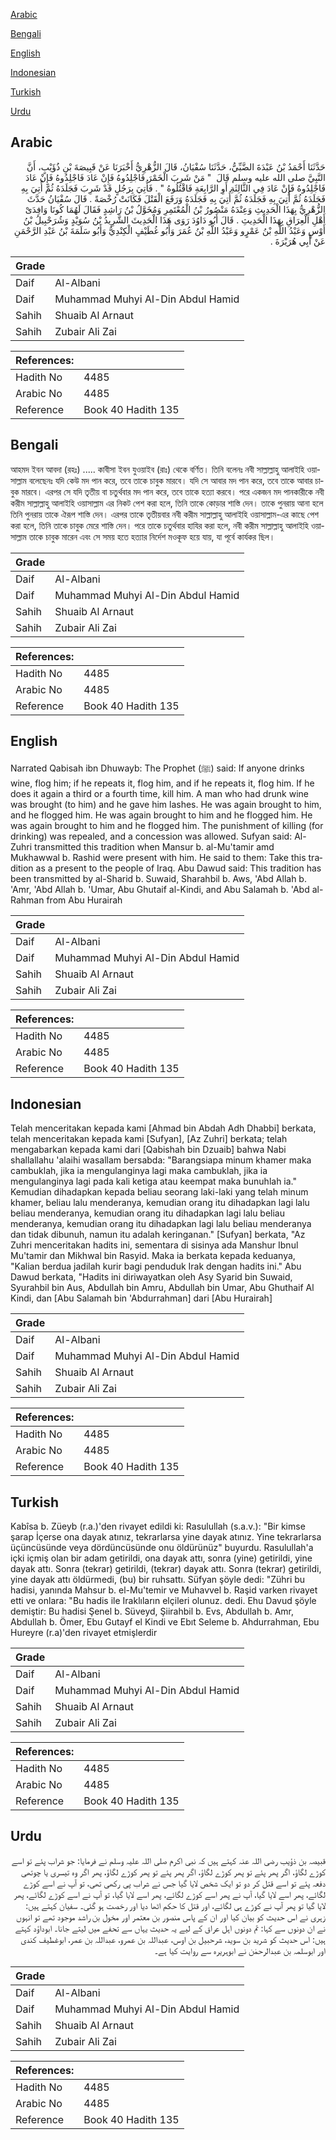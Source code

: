 [Arabic](#arabic)

[Bengali](#bengali)

[English](#english)

[Indonesian](#indonesian)

[Turkish](#turkish)

[Urdu](#urdu)

## Arabic


<div dir="rtl" lang="ar" style={{fontSize:'larger',backgroundColor:'#f8f9fa',padding:20}}>
حَدَّثَنَا أَحْمَدُ بْنُ عَبْدَةَ الضَّبِّيُّ، حَدَّثَنَا سُفْيَانُ، قَالَ الزُّهْرِيُّ أَخْبَرَنَا عَنْ قَبِيصَةَ بْنِ ذُؤَيْبٍ، أَنَّ النَّبِيَّ صلى الله عليه وسلم قَالَ ‏ "‏ مَنْ شَرِبَ الْخَمْرَ فَاجْلِدُوهُ فَإِنْ عَادَ فَاجْلِدُوهُ فَإِنْ عَادَ فَاجْلِدُوهُ فَإِنْ عَادَ فِي الثَّالِثَةِ أَوِ الرَّابِعَةِ فَاقْتُلُوهُ ‏"‏ ‏.‏ فَأُتِيَ بِرَجُلٍ قَدْ شَرِبَ فَجَلَدَهُ ثُمَّ أُتِيَ بِهِ فَجَلَدَهُ ثُمَّ أُتِيَ بِهِ فَجَلَدَهُ ثُمَّ أُتِيَ بِهِ فَجَلَدَهُ وَرَفَعَ الْقَتْلَ فَكَانَتْ رُخْصَةً ‏.‏ قَالَ سُفْيَانُ حَدَّثَ الزُّهْرِيُّ بِهَذَا الْحَدِيثِ وَعِنْدَهُ مَنْصُورُ بْنُ الْمُعْتَمِرِ وَمُخَوَّلُ بْنُ رَاشِدٍ فَقَالَ لَهُمَا كُونَا وَافِدَىْ أَهْلِ الْعِرَاقِ بِهَذَا الْحَدِيثِ ‏.‏ قَالَ أَبُو دَاوُدَ رَوَى هَذَا الْحَدِيثَ الشَّرِيدُ بْنُ سُوَيْدٍ وَشُرَحْبِيلُ بْنُ أَوْسٍ وَعَبْدُ اللَّهِ بْنُ عَمْرٍو وَعَبْدُ اللَّهِ بْنُ عُمَرَ وَأَبُو غُطَيْفٍ الْكِنْدِيُّ وَأَبُو سَلَمَةَ بْنُ عَبْدِ الرَّحْمَنِ عَنْ أَبِي هُرَيْرَةَ ‏.‏
</div>
<div style={{backgroundColor:'#f8f9fa',padding:20, marginBottom: 10}}><table> <thead> <tr> <th>Grade</th> <th></th> </tr> </thead> <tbody> <tr><td>Daif</td><td>Al-Albani</td></tr><tr><td>Daif</td><td>Muhammad Muhyi Al-Din Abdul Hamid</td></tr><tr><td>Sahih</td><td>Shuaib Al Arnaut</td></tr><tr><td>Sahih</td><td>Zubair Ali Zai</td></tr></tbody></table><table> <thead> <tr> <th>References:</th> <th></th> </tr> </thead> <tbody><tr><td>Hadith No</td><td>4485</td></tr><tr><td>Arabic No</td><td>4485</td></tr><tr><td>Reference</td><td>Book 40 Hadith 135</td></tr></tbody></table></div>

## Bengali


<div dir="ltr" lang="bn" style={{fontSize:'larger',backgroundColor:'#f8f9fa',padding:20}}>
আহমদ ইবন আবদা (রহঃ) ..... কাবীসা ইবন যুওয়াইব (রাঃ) থেকে বর্ণিত। তিনি বলেনঃ নবী সাল্লাল্লাহু আলাইহি ওয়াসাল্লাম বলেছেনঃ যদি কেউ মদ পান করে, তবে তাকে চাবুক মারবে। যদি সে আবার মদ পান করে, তবে তাকে আবার চাবুক মারবে। এরপর সে যদি তৃতীয় বা চতুর্থবার মদ পান করে, তবে তাকে হত্যা করবে। পরে একজন মদ পানকারীকে নবী করীম সাল্লাল্লাহু আলাইহি ওয়াসাল্লাম এর নিকট পেশ করা হলে, তিনি তাকে কোড়ার শাস্তি দেন। তাকে পুনরায় আনা হলে তিনি পুনরায় তাকে ঐরূপ শাস্তি দেন। এরপর তাকে তৃতীয়বার নবী করীম সাল্লাল্লাহু আলাইহি ওয়াসাল্লাম-এর কাছে পেশ করা হলে, তিনি তাকে চাবুক মেরে শাস্তি দেন। পরে তাকে চতুর্থবার হাযির করা হলে, নবী করীম সাল্লাল্লাহু আলাইহি ওয়াসাল্লাম তাকে চাবুক মারেন এবং সে সময় হতে হত্যার নির্দেশ মওকূফ হয়ে যায়, যা পূর্বে কার্যকর ছিল।
</div>
<div style={{backgroundColor:'#f8f9fa',padding:20, marginBottom: 10}}><table> <thead> <tr> <th>Grade</th> <th></th> </tr> </thead> <tbody> <tr><td>Daif</td><td>Al-Albani</td></tr><tr><td>Daif</td><td>Muhammad Muhyi Al-Din Abdul Hamid</td></tr><tr><td>Sahih</td><td>Shuaib Al Arnaut</td></tr><tr><td>Sahih</td><td>Zubair Ali Zai</td></tr></tbody></table><table> <thead> <tr> <th>References:</th> <th></th> </tr> </thead> <tbody><tr><td>Hadith No</td><td>4485</td></tr><tr><td>Arabic No</td><td>4485</td></tr><tr><td>Reference</td><td>Book 40 Hadith 135</td></tr></tbody></table></div>

## English


<div dir="ltr" lang="en" style={{fontSize:'larger',backgroundColor:'#f8f9fa',padding:20}}>
Narrated Qabisah ibn Dhuwayb: The Prophet (ﷺ) said: If anyone drinks wine, flog him; if he repeats it, flog him, and if he repeats it, flog him. If he does it again a third or a fourth time, kill him. A man who had drunk wine was brought (to him) and he gave him lashes. He was again brought to him, and he flogged him. He was again brought to him and he flogged him. He was again brought to him and he flogged him. The punishment of killing (for drinking) was repealed, and a concession was allowed. Sufyan said: Al-Zuhri transmitted this tradition when Mansur b. al-Mu'tamir amd Mukhawwal b. Rashid were present with him. He said to them: Take this tradition as a present to the people of Iraq. Abu Dawud said: This tradition has been transmitted by al-Sharid b. Suwaid, Sharahbil b. Aws, 'Abd Allah b. 'Amr, 'Abd Allah b. 'Umar, Abu Ghutaif al-Kindi, and Abu Salamah b. 'Abd al-Rahman from Abu Hurairah
</div>
<div style={{backgroundColor:'#f8f9fa',padding:20, marginBottom: 10}}><table> <thead> <tr> <th>Grade</th> <th></th> </tr> </thead> <tbody> <tr><td>Daif</td><td>Al-Albani</td></tr><tr><td>Daif</td><td>Muhammad Muhyi Al-Din Abdul Hamid</td></tr><tr><td>Sahih</td><td>Shuaib Al Arnaut</td></tr><tr><td>Sahih</td><td>Zubair Ali Zai</td></tr></tbody></table><table> <thead> <tr> <th>References:</th> <th></th> </tr> </thead> <tbody><tr><td>Hadith No</td><td>4485</td></tr><tr><td>Arabic No</td><td>4485</td></tr><tr><td>Reference</td><td>Book 40 Hadith 135</td></tr></tbody></table></div>

## Indonesian


<div dir="ltr" lang="id" style={{fontSize:'larger',backgroundColor:'#f8f9fa',padding:20}}>
Telah menceritakan kepada kami [Ahmad bin Abdah Adh Dhabbi] berkata, telah menceritakan kepada kami [Sufyan], [Az Zuhri] berkata; telah mengabarkan kepada kami dari [Qabishah bin Dzuaib] bahwa Nabi shallallahu 'alaihi wasallam bersabda: "Barangsiapa minum khamer maka cambuklah, jika ia mengulanginya lagi maka cambuklah, jika ia mengulanginya lagi pada kali ketiga atau keempat maka bunuhlah ia." Kemudian dihadapkan kepada beliau seorang laki-laki yang telah minum khamer, beliau lalu menderanya, kemudian orang itu dihadapkan lagi lalu beliau menderanya, kemudian orang itu dihadapkan lagi lalu beliau menderanya, kemudian orang itu dihadapkan lagi lalu beliau menderanya dan tidak dibunuh, namun itu adalah keringanan." [Sufyan] berkata, "Az Zuhri menceritakan hadits ini, sementara di sisinya ada Manshur Ibnul Mu'tamir dan Mikhwal bin Rasyid. Maka ia berkata kepada keduanya, "Kalian berdua jadilah kurir bagi penduduk Irak dengan hadits ini." Abu Dawud berkata, "Hadits ini diriwayatkan oleh Asy Syarid bin Suwaid, Syurahbil bin Aus, Abdullah bin Amru, Abdullah bin Umar, Abu Ghuthaif Al Kindi, dan [Abu Salamah bin 'Abdurrahman] dari [Abu Hurairah]
</div>
<div style={{backgroundColor:'#f8f9fa',padding:20, marginBottom: 10}}><table> <thead> <tr> <th>Grade</th> <th></th> </tr> </thead> <tbody> <tr><td>Daif</td><td>Al-Albani</td></tr><tr><td>Daif</td><td>Muhammad Muhyi Al-Din Abdul Hamid</td></tr><tr><td>Sahih</td><td>Shuaib Al Arnaut</td></tr><tr><td>Sahih</td><td>Zubair Ali Zai</td></tr></tbody></table><table> <thead> <tr> <th>References:</th> <th></th> </tr> </thead> <tbody><tr><td>Hadith No</td><td>4485</td></tr><tr><td>Arabic No</td><td>4485</td></tr><tr><td>Reference</td><td>Book 40 Hadith 135</td></tr></tbody></table></div>

## Turkish


<div dir="ltr" lang="tr" style={{fontSize:'larger',backgroundColor:'#f8f9fa',padding:20}}>
Kabîsa b. Züeyb (r.a.)'den rivayet edildi ki: Rasulullah (s.a.v.): "Bir kimse şarap İçerse ona dayak atınız, tekrarlarsa yine dayak atınız. Yine tekrarlarsa üçüncüsünde veya dördüncüsünde onu öldürünüz" buyurdu. Rasulullah'a içki içmiş olan bir adam getirildi, ona dayak attı, sonra (yine) getirildi, yine dayak attı. Sonra (tekrar) getirildi, (tekrar) dayak attı. Sonra (tekrar) getirildi, yine dayak attı öldürmedi, (bu) bir ruhsattı. Süfyan şöyle dedi: "Zühri bu hadisi, yanında Mahsur b. el-Mu'temir ve Muhavvel b. Raşid varken rivayet etti ve onlara: "Bu hadis ile Iraklıların elçileri olunuz. dedi. Ehu Davud şöyle demiştir: Bu hadisi Şenel b. Süveyd, Şiirahbil b. Evs, Abdullah b. Amr, Abdullah b. Ömer, Ebu Gutayf el Kindi ve Ebıt Seleme b. Ahdurrahman, Ebu Hureyre (r.a)'den rivayet etmişlerdir
</div>
<div style={{backgroundColor:'#f8f9fa',padding:20, marginBottom: 10}}><table> <thead> <tr> <th>Grade</th> <th></th> </tr> </thead> <tbody> <tr><td>Daif</td><td>Al-Albani</td></tr><tr><td>Daif</td><td>Muhammad Muhyi Al-Din Abdul Hamid</td></tr><tr><td>Sahih</td><td>Shuaib Al Arnaut</td></tr><tr><td>Sahih</td><td>Zubair Ali Zai</td></tr></tbody></table><table> <thead> <tr> <th>References:</th> <th></th> </tr> </thead> <tbody><tr><td>Hadith No</td><td>4485</td></tr><tr><td>Arabic No</td><td>4485</td></tr><tr><td>Reference</td><td>Book 40 Hadith 135</td></tr></tbody></table></div>

## Urdu


<div dir="rtl" lang="ur" style={{fontSize:'larger',backgroundColor:'#f8f9fa',padding:20}}>
قبیصہ بن ذؤیب رضی اللہ عنہ کہتے ہیں کہ نبی اکرم صلی اللہ علیہ وسلم نے فرمایا: جو شراب پئے تو اسے کوڑے لگاؤ، اگر پھر پئے تو پھر کوڑے لگاؤ، اگر پھر پئے تو پھر کوڑے لگاؤ، پھر اگر وہ تیسری یا چوتھی دفعہ پئے تو اسے قتل کر دو تو ایک شخص لایا گیا جس نے شراب پی رکھی تھی، تو آپ نے اسے کوڑے لگائے، پھر اسے لایا گیا، آپ نے پھر اسے کوڑے لگائے، پھر اسے لایا گیا، تو آپ نے اسے کوڑے لگائے، پھر لایا گیا تو پھر آپ نے کوڑے ہی لگائے، اور قتل کا حکم اٹھا دیا اور رخصت ہو گئی۔ سفیان کہتے ہیں: زہری نے اس حدیث کو بیان کیا اور ان کے پاس منصور بن معتمر اور مخول بن راشد موجود تھے تو انہوں نے ان دونوں سے کہا: تم دونوں اہل عراق کے لیے یہ حدیث یہاں سے تحفے میں لیتے جانا۔ ابوداؤد کہتے ہیں: اس حدیث کو شرید بن سوید، شرحبیل بن اوس، عبداللہ بن عمرو، عبداللہ بن عمر، ابوغطیف کندی اور ابوسلمہ بن عبدالرحمٰن نے ابوہریرہ سے روایت کیا ہے۔
</div>
<div style={{backgroundColor:'#f8f9fa',padding:20, marginBottom: 10}}><table> <thead> <tr> <th>Grade</th> <th></th> </tr> </thead> <tbody> <tr><td>Daif</td><td>Al-Albani</td></tr><tr><td>Daif</td><td>Muhammad Muhyi Al-Din Abdul Hamid</td></tr><tr><td>Sahih</td><td>Shuaib Al Arnaut</td></tr><tr><td>Sahih</td><td>Zubair Ali Zai</td></tr></tbody></table><table> <thead> <tr> <th>References:</th> <th></th> </tr> </thead> <tbody><tr><td>Hadith No</td><td>4485</td></tr><tr><td>Arabic No</td><td>4485</td></tr><tr><td>Reference</td><td>Book 40 Hadith 135</td></tr></tbody></table></div>